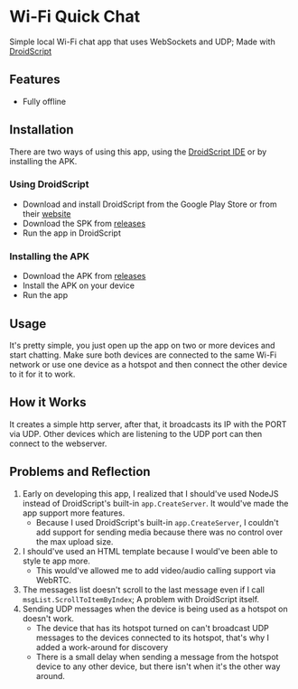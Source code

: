 # Wi-Fi Quick Chat

Simple local Wi-Fi chat app that uses WebSockets and UDP; Made with [DroidScript](https://droidscript.org/)

## Features

- Fully offline

## Installation

There are two ways of using this app, using the [DroidScript IDE](#using-droidscript) or by installing the APK.

### Using DroidScript
* Download and install DroidScript from the Google Play Store or from their [website](https://droidscript.org/)
* Download the SPK from [releases](https://github.com/harperpomeranian/Wi-Fi-Quick-Chat/releases)
* Run the app in DroidScript

### Installing the APK
* Download the APK from [releases](https://github.com/harperpomeranian/Wi-Fi-Quick-Chat/releases)
* Install the APK on your device
* Run the app

## Usage

It's pretty simple, you just open up the app on two or more devices and start chatting. Make sure both devices are connected to the same Wi-Fi network or use one device as a hotspot and then connect the other device to it for it to work.

## How it Works

It creates a simple http server, after that, it broadcasts its IP with the PORT via UDP. Other devices which are listening to the UDP port can then connect to the webserver.

## Problems and Reflection

1. Early on developing this app, I realized that I should've used NodeJS instead of DroidScript's built-in `app.CreateServer`. It would've made the app support more features.
    * Because I used DroidScript's built-in `app.CreateServer`, I couldn't add support for sending media because there was no control over the max upload size.
2. I should've used an HTML template because I would've been able to style te app more.
    * This would've allowed me to add video/audio calling support via WebRTC.
3. The messages list doesn't scroll to the last message even if I call `msgList.ScrollToItemByIndex`; A problem with DroidScript itself.
4. Sending UDP messages when the device is being used as a hotspot on doesn't work.
    * The device that has its hotspot turned on can't broadcast UDP messages to the devices connected to its hotspot, that's why I added a work-around for discovery
    * There is a small delay when sending a message from the hotspot device to any other device, but there isn't when it's the other way around.